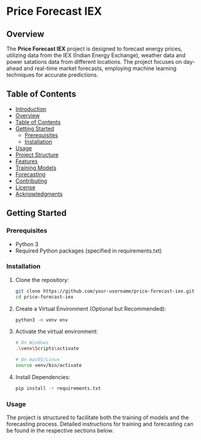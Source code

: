 # Price Forecast IEX

## Overview

The **Price Forecast IEX** project is designed to forecast energy prices, utilizing data from the IEX (Indian Energy Exchange), weather data and power satations data from different locations. The project focuses on day-ahead and real-time market forecasts, employing machine learning techniques for accurate predictions.

## Table of Contents

- [Introduction](#price-forecast-iex)
- [Overview](#overview)
- [Table of Contents](#table-of-contents)
- [Getting Started](#getting-started)
  - [Prerequisites](#prerequisites)
  - [Installation](#installation)
- [Usage](#usage)
- [Project Structure](#project-structure)
- [Features](#features)
- [Training Models](#training-models)
- [Forecasting](#forecasting)
- [Contributing](#contributing)
- [License](#license)
- [Acknowledgments](#acknowledgments)

## Getting Started

### Prerequisites

- Python 3
- Required Python packages (specified in requirements.txt)

### Installation

1. Clone the repository:

   ```bash
   git clone https://github.com/your-username/price-forecast-iex.git
   cd price-forecast-iex

2. Create a Virtual Environment (Optional but Recommended):

   ```bash
   python3 -m venv env

3. Activate the virtual environment:

   ```bash
   # On Windows
   .\venv\Scripts\activate

   # On macOS/Linux
   source venv/bin/activate  

4. Install Dependencies:

   ```bash
   pip install -r requirements.txt

### Usage

   The project is structured to facilitate both the training of models and the forecasting process. Detailed instructions for training and forecasting can be found in the respective sections below.


